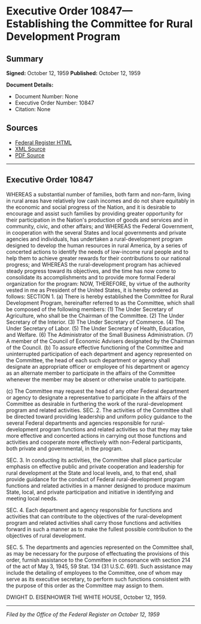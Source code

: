 # Executive Order 10847—Establishing the Committee for Rural Development Program

## Summary

**Signed:** October 12, 1959
**Published:** October 12, 1959

**Document Details:**
- Document Number: None
- Executive Order Number: 10847
- Citation: None

## Sources
- [Federal Register HTML](https://www.presidency.ucsb.edu/documents/executive-order-10847-establishing-the-committee-for-rural-development-program)
- [XML Source](None)
- [PDF Source](None)

---

## Executive Order 10847

WHEREAS a substantial number of families, both farm and non-farm, living in rural areas have relatively low cash incomes and do not share equitably in the economic and social progress of the Nation, and it is desirable to encourage and assist such families by providing greater opportunity for their participation in the Nation's production of goods and services and in community, civic, and other affairs; and
WHEREAS the Federal Government, in cooperation with the several States and local governments and private agencies and individuals, has undertaken a rural-development program designed to develop the human resources in rural America, by a series of concerted actions to identify the needs of low-income rural people and to help them to achieve greater rewards for their contributions to our national progress; and
WHEREAS the rural-development program has achieved steady progress toward its objectives, and the time has now come to consolidate its accomplishments and to provide more formal Federal organization for the program:
NOW, THEREFORE, by virtue of the authority vested in me as President of the United States, it is hereby ordered as follows:
SECTION 1. (a) There is hereby established the Committee for Rural Development Program, hereinafter referred to as the Committee, which shall be composed of the following members:
    (1) The Under Secretary of Agriculture, who shall be the Chairman of the Committee.
    (2) The Under Secretary of the Interior.
    (3) The Under Secretary of Commerce.
    (4) The Under Secretary of Labor.
    (5) The Under Secretary of Health, Education, and Welfare.
    (6) The Administrator of the Small Business Administration.
    (7) A member of the Council of Economic Advisers designated by the Chairman of the Council.
(b) To assure effective functioning of the Committee and uninterrupted participation of each department and agency represented on the Committee, the head of each such department or agency shall designate an appropriate officer or employee of his department or agency as an alternate member to participate in the affairs of the Committee whenever the member may be absent or otherwise unable to participate.

(c) The Committee may request the head of any other Federal department or agency to designate a representative to participate in the affairs of the Committee as desirable in furthering the work of the rural-development program and related activities.
SEC. 2. The activities of the Committee shall be directed toward providing leadership and uniform policy guidance to the several Federal departments and agencies responsible for rural-development program functions and related activities so that they may take more effective and concerted actions in carrying out those functions and activities and cooperate more effectively with non-Federal participants, both private and governmental, in the program.

SEC. 3. In conducting its activities, the Committee shall place particular emphasis on effective public and private cooperation and leadership for rural development at the State and local levels, and, to that end, shall provide guidance for the conduct of Federal rural-development program functions and related activities in a manner designed to produce maximum State, local, and private participation and initiative in identifying and meeting local needs.

SEC. 4. Each department and agency responsible for functions and activities that can contribute to the objectives of the rural-development program and related activities shall carry those functions and activities forward in such a manner as to make the fullest possible contribution to the objectives of rural development.

SEC. 5. The departments and agencies represented on the Committee shall, as may be necessary for the purpose of effectuating the provisions of this order, furnish assistance to the Committee in consonance with section 214 of the act of May 3, 1945, 59 Stat. 134 (31 U.S.C. 691). Such assistance may include the detailing of employees to the Committee, one of whom may serve as its executive secretary, to perform such functions consistent with the purpose of this order as the Committee may assign to them.

DWIGHT D. EISENHOWER
THE WHITE HOUSE,
October 12, 1959.

---

*Filed by the Office of the Federal Register on October 12, 1959*
